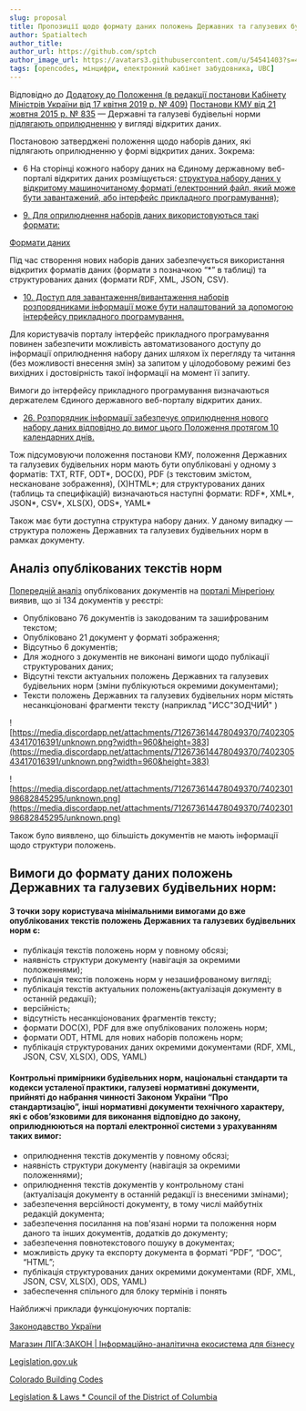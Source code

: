 ```yaml
---
slug: proposal
title: Пропозиції щодо формату даних положень Державних та галузевих будівельних норм
author: Spatialtech
author_title: 
author_url: https://github.com/sptch
author_image_url: https://avatars3.githubusercontent.com/u/54541403?s=400&u=43501cfd813f9a594a391330acceb24bfcf7f5d3&v=4
tags: [opencodes, мінцифри, електронний кабінет забудовника, UBC]
---
```


Відповідно до [Додатоку до Положення (в редакції постанови Кабінету Міністрів України від 17 квітня 2019 р. № 409)](https://zakon.rada.gov.ua/laws/show/835-2015-%D0%BF/conv#n1958)  [Постанови КМУ від 21 жовтня 2015 р. № 835](https://zakon.rada.gov.ua/laws/show/835-2015-%D0%BF/) — Державні та галузеві будівельні норми [підлягають оприлюдненню](https://zakon.rada.gov.ua/laws/show/835-2015-%D0%BF/conv#n1958) у вигляді відкритих даних. 

Постановою затверджені положення щодо наборів даних, які підлягають оприлюдненню у формі відкритих даних. Зокрема:
<!--truncate-->
-  6 На сторінці кожного набору даних на Єдиному державному веб-порталі відкритих даних розміщується: [структура набору даних у відкритому машиночитаному форматі (електронний файл, який може бути завантажений, або інтерфейс прикладного програмування);](https://zakon.rada.gov.ua/laws/show/835-2015-%D0%BF/conv#n496)

- [9. Для оприлюднення наборів даних використовуються такі формати:](https://zakon.rada.gov.ua/laws/show/835-2015-%D0%BF/conv#n48)

 [Формати даних](https://www.notion.so/634ef9b7d82f42eda7a704a2a8cb76a3)

 Під час створення нових наборів даних забезпечується використання відкритих форматів даних (формати з позначкою “*” в таблиці) та структурованих даних (формати RDF, XML, JSON, CSV).

- [10. Доступ для завантаження/вивантаження наборів розпорядниками інформації може бути налаштований за допомогою інтерфейсу прикладного програмування.](https://zakon.rada.gov.ua/laws/show/835-2015-%D0%BF/conv#n51)

 Для користувачів порталу інтерфейс прикладного програмування повинен забезпечити можливість автоматизованого доступу до інформації оприлюднення набору даних шляхом їх перегляду та читання (без можливості внесення змін) за запитом у цілодобовому режимі без вихідних і достовірність такої інформації на момент її запиту.

 Вимоги до інтерфейсу прикладного програмування визначаються держателем Єдиного державного веб-порталу відкритих даних.

- [26. Розпорядник інформації забезпечує оприлюднення нового набору даних відповідно до вимог цього Положення протягом 10 календарних днів.](https://zakon.rada.gov.ua/laws/show/835-2015-%D0%BF/conv#n81)

Тож підсумовуючи положення постанови КМУ,  положення Державних та галузевих будівельних норм мають бути опубліковані у одному з форматів: TXT, RTF, ODT*, DOC(X), PDF (з текстовим змістом, нескановане зображення), (X)HTML*; для структурованих даних (таблиць та специфікацій) визначаються наступні формати: RDF*, XML*, JSON*, CSV*, XLS(X), ODS*, YAML*

Також має бути доступна структура набору даних. У даному випадку — структура положень Державних та галузевих будівельних норм в рамках документу.

## Аналіз опублікованих текстів норм

[Попередній аналіз](https://drive.google.com/file/d/1gmF-hGEqXmDvQY7606UuiToaMr10zm2b/view?fbclid=IwAR3_3cvUzq_06lhtTIQsTU-n1k3VtNiszNtCXy9L_Zel8qdsRLr-3EtTiak) опублікованих документів на [порталі Мінрегіону](https://www.minregion.gov.ua/napryamki-diyalnosti/building/tech-reg/normuvannia/derzhavni-ta-galuzevi-budivelni-normi/)  виявив, що зі 134 документів у реєстрі:

- Опубліковано 76 документів із закодованим та зашифрованим текстом;
- Опубліковано 21 документ у форматі зображення;
- Відсутньо 6 документів;
- Для жодного з документів не виконані вимоги щодо публікації структурованих даних;
- Відсутні тексти актуальних положень Державних та галузевих будівельних норм (зміни публікуються окремими документами);
- Тексти положень Державних та галузевих будівельних норм містять несанкціоновані фрагменти тексту (наприклад "ИСС"ЗОДЧИЙ" )

 ![https://media.discordapp.net/attachments/712673614478049370/740230543417016391/unknown.png?width=960&height=383](https://media.discordapp.net/attachments/712673614478049370/740230543417016391/unknown.png?width=960&height=383)

 ![https://media.discordapp.net/attachments/712673614478049370/740230198682845295/unknown.png](https://media.discordapp.net/attachments/712673614478049370/740230198682845295/unknown.png)

Також було виявлено, що більшість документів не мають інформації щодо структури положень.

## Вимоги до формату даних положень Державних та галузевих будівельних норм:

#### **З точки зору користувача мінімальними вимогами до вже опублікованих текстів положень Державних та галузевих будівельних норм є:**

- публікація текстів положень норм у повному обсязі;
- наявність структури документу (навігація за окремими положеннями);
- публікація текстів положень норм у незашифрованому вигляді;
- публікація текстів актуальних положень(актуалізація документу в останній редакції);
- версійність;
- відсутність несанкціонованих фрагментів тексту;
- формати DOC(X), PDF для вже опублікованих положень норм;
- формати ODT, HTML  для нових наборів положень норм;
- публікація структурованих даних окремими документами (RDF, XML, JSON, CSV, XLS(X), ODS, YAML)

#### Контрольні примірники будівельних норм, національні стандарти та кодекси усталеної практики, галузеві нормативні документи, прийняті до набрання чинності Законом України “Про стандартизацію”, інші нормативні документи технічного характеру, які є обов’язковими для виконання відповідно до закону, оприлюднюються на порталі електронної системи з урахуванням таких вимог:

- оприлюднення текстів документів у повному обсязі;
- наявність структури документу (навігація за окремими положеннями);
- оприлюднення текстів документів у контрольному стані (актуалізація документу в останній редакції із внесеними змінами);
- забезпечення версійності документу, в тому числі майбутніх редакцій документа;
- забезпечення посилання на пов'язані норми та положення норм даного та інших документів, додатків до документу;
- забезпечення повнотекстового пошуку в документах;
- можливість друку та експорту документа в форматі “PDF”, “DOC”, “HTML”;
- публікація структурованих даних окремими документами (RDF, XML, JSON, CSV, XLS(X), ODS, YAML)
- забеспечення спільного для  блоку термінів і понять

Найближчі приклади функціонуючих порталів:

[Законодавство України](https://zakon.rada.gov.ua/laws/main/index)

[Магазин ЛІГА:ЗАКОН | Інформаційно-аналітична екосистема для бізнесу](https://store.ligazakon.net/products/ips?utm_source=ligazakon.net&utm_medium=slyder&utm_campaign=landing&_ga=2.236082948.423566381.1597237524-531044018.1597237524)

[Legislation.gov.uk](https://www.legislation.gov.uk/)

[Colorado Building Codes](https://up.codes/codes/colorado)

[Legislation & Laws * Council of the District of Columbia](https://dccouncil.us/legislation/)
